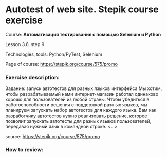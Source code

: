 # Autotest of web site. Stepik course exercise
Course: <b>Автоматизация тестирования с помощью Selenium и Python</b>

Lesson 3.6, step 9

Technologies, tools: Python/PyTest, Selenium 

Page of course: https://stepik.org/course/575/promo

### Exercise description:
Задание: запуск автотестов для разных языков интерфейса
Мы хотим, чтобы разрабатываемый нами интернет-магазин работал одинаково хорошо для пользователей из любой страны. Чтобы убедиться в работоспособности решения с поддержкой разн ых языков, мы планируем запускать набор автотестов для каждого языка. Вам как разработчику автотестов нужно реализовать решение, которое позволит запускать автотесты для разных языков пользователей, передавая нужный язык в командной строке. <...>

source: https://stepik.org/course/575/promo

### How to review:
